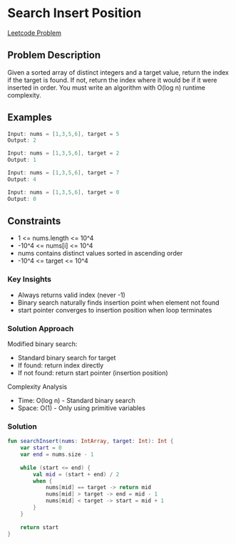 # Search Insert Position
[Leetcode Problem](https://leetcode.com/problems/search-insert-position/description/)

## Problem Description
Given a sorted array of distinct integers and a target value, return the index if the target is found. If not, return the index where it would be if it were inserted in order.
You must write an algorithm with O(log n) runtime complexity.

## Examples
```kotlin
Input: nums = [1,3,5,6], target = 5
Output: 2

Input: nums = [1,3,5,6], target = 2
Output: 1

Input: nums = [1,3,5,6], target = 7
Output: 4

Input: nums = [1,3,5,6], target = 0
Output: 0
```

## Constraints
- 1 <= nums.length <= 10^4
- -10^4 <= nums[i] <= 10^4
- nums contains distinct values sorted in ascending order
- -10^4 <= target <= 10^4

### Key Insights
- Always returns valid index (never -1)
- Binary search naturally finds insertion point when element not found
- start pointer converges to insertion position when loop terminates

### Solution Approach
Modified binary search:
- Standard binary search for target
- If found: return index directly
- If not found: return start pointer (insertion position)

Complexity Analysis
- Time: O(log n) - Standard binary search
- Space: O(1) - Only using primitive variables

### Solution
```kotlin
fun searchInsert(nums: IntArray, target: Int): Int {
    var start = 0
    var end = nums.size - 1
    
    while (start <= end) {
        val mid = (start + end) / 2
        when {
            nums[mid] == target -> return mid
            nums[mid] > target -> end = mid - 1
            nums[mid] < target -> start = mid + 1
        }
    }
    
    return start
}
```

